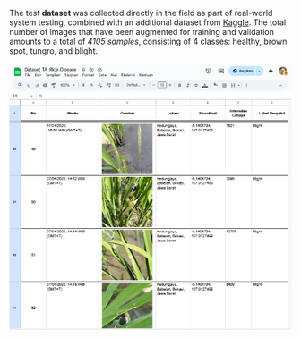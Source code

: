The test **dataset** was collected directly in the field as part of 
real-world system testing, combined with an additional dataset from [Kaggle](https://www.kaggle.com/datasets/anshulm257/rice-disease-dataset). The total number of images that have been augmented for training and validation amounts to a total of *4105 samples*, consisting of 4 classes: healthy, brown spot, tungro, and blight.

![Dataset Detail](docs/my-dataset.png) 
